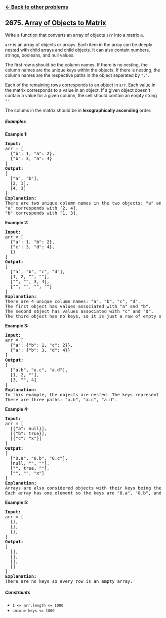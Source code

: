 ### [&#8592; Back to other problems](../../README.md)

## 2675. [Array of Objects to Matrix](https://leetcode.com/problems/array-of-objects-to-matrix/)

Write a function that converts an array of objects `arr` into a matrix `m`.

`arr` is an array of objects or arrays. Each item in the array can be deeply nested with child
arrays
and child objects. It can also contain numbers, strings, booleans, and null values.

The first row `m` should be the column names. If there is no nesting, the column names are the
unique
keys within the objects. If there is nesting, the column names are the respective paths in the
object separated by `"."`.

Each of the remaining rows corresponds to an object in `arr`. Each value in the matrix corresponds
to
a value in an object. If a given object doesn't contain a value for a given column, the cell should
contain an empty string `""`.

The colums in the matrix should be in **lexographically ascending** order.

##### Examples

**Example 1:**

<pre>
<b>Input:</b>
arr = [
  {"b": 1, "a": 2},
  {"b": 3, "a": 4}
]
<b>Output:</b>
[
  ["a", "b"],
  [2, 1],
  [4, 3]
]
<b>Explanation:</b>
There are two unique column names in the two objects: "a" and "b".
"a" corresponds with [2, 4].
"b" corresponds with [1, 3].
</pre>

**Example 2:**

<pre>
<b>Input:</b>
arr = [
  {"a": 1, "b": 2},
  {"c": 3, "d": 4},
  {}
]
<b>Output:</b>
[
  ["a", "b", "c", "d"],
  [1, 2, "", ""],
  ["", "", 3, 4],
  ["", "", "", ""]
]
<b>Explanation:</b>
There are 4 unique column names: "a", "b", "c", "d".
The first object has values associated with "a" and "b".
The second object has values associated with "c" and "d".
The third object has no keys, so it is just a row of empty strings.
</pre>

**Example 3:**

<pre>
<b>Input:</b>
arr = [
  {"a": {"b": 1, "c": 2}},
  {"a": {"b": 3, "d": 4}}
]
<b>Output:</b>
[
  ["a.b", "a.c", "a.d"],
  [1, 2, ""],
  [3, "", 4]
]
<b>Explanation:</b>
In this example, the objects are nested. The keys represent the full path to each value separated by periods.
There are three paths: "a.b", "a.c", "a.d".
</pre>

**Example 4:**

<pre>
<b>Input:</b>
arr = [
  [{"a": null}],
  [{"b": true}],
  [{"c": "x"}]
]
<b>Output:</b>
[
  ["0.a", "0.b", "0.c"],
  [null, "", ""],
  ["", true, ""],
  ["", "", "x"]
]
<b>Explanation:</b>
Arrays are also considered objects with their keys being their indices.
Each array has one element so the keys are "0.a", "0.b", and "0.c".
</pre>

**Example 5:**

<pre>
<b>Input:</b>
arr = [
  {},
  {},
  {},
]
<b>Output:</b>
[
  [],
  [],
  [],
  []
]
<b>Explanation:</b>
There are no keys so every row is an empty array.
</pre>

##### Constraints

* <code>1 <= arr.length <= 1000</code>
* <code>unique keys <= 1000</code>
